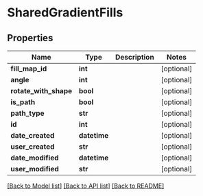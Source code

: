 # SharedGradientFills

## Properties
Name | Type | Description | Notes
------------ | ------------- | ------------- | -------------
**fill_map_id** | **int** |  | [optional] 
**angle** | **int** |  | [optional] 
**rotate_with_shape** | **bool** |  | [optional] 
**is_path** | **bool** |  | [optional] 
**path_type** | **str** |  | [optional] 
**id** | **int** |  | [optional] 
**date_created** | **datetime** |  | [optional] 
**user_created** | **str** |  | [optional] 
**date_modified** | **datetime** |  | [optional] 
**user_modified** | **str** |  | [optional] 

[[Back to Model list]](../README.md#documentation-for-models) [[Back to API list]](../README.md#documentation-for-api-endpoints) [[Back to README]](../README.md)


